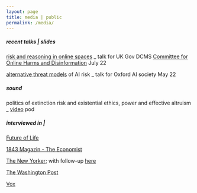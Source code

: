 ```yaml
---
layout: page
title: media | public
permalink: /media/
---
```


##### recent talks | slides 

[risk and reasoning in online spaces](/assets/DCMS_online_harms_talk_cremer_July_2022.pdf) _ talk for UK Gov DCMS [Committee for Online Harms and Disinformation](https://committees.parliament.uk/work/232/online-harms-and-disinformation/) July 22

[alternative threat models](/assets/ox_ai_soc_cremer_may_5_22.pdf) of AI risk _ talk for Oxford AI society May 22

##### sound

politics of extinction risk and existential ethics, power and effective altruism _ [video](https://youtu.be/vL1LmW_FJkI) pod

##### interviewed in | 

[Future of Life](https://futureoflife.org/person/carla-zoe-cremer/)
 
[1843 Magazin - The Economist](https://www.economist.com/1843/2022/11/15/the-good-delusion-has-effective-altruism-broken-bad)

[The New Yorker](https://www.newyorker.com/magazine/2022/08/15/the-reluctant-prophet-of-effective-altruism); with follow-up [here](https://www.newyorker.com/news/annals-of-inquiry/sam-bankman-fried-effective-altruism-and-the-question-of-complicity)

[The Washington Post](https://www.washingtonpost.com/technology/2022/11/17/effective-altruism-sam-bankman-fried-ftx-crypto/)
  
[Vox](https://www.vox.com/future-perfect/23298870/effective-altruism-longtermism-will-macaskill-future)
